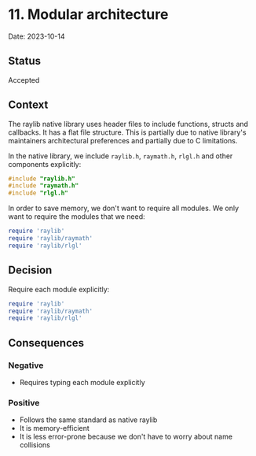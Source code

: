 # 11. Modular architecture

Date: 2023-10-14

## Status

Accepted

## Context

The raylib native library uses header files to include functions, structs and callbacks. It has a flat file structure.
This is partially due to native library's maintainers architectural preferences and partially due to C limitations.

In the native library, we include `raylib.h`, `raymath.h`, `rlgl.h` and other components explicitly:

```c
#include "raylib.h"
#include "raymath.h"
#include "rlgl.h"
```

In order to save memory, we don't want to require all modules. We only want to require the modules that we need:

```ruby
require 'raylib'
require 'raylib/raymath'
require 'raylib/rlgl'
```

## Decision

Require each module explicitly:

```ruby
require 'raylib'
require 'raylib/raymath'
require 'raylib/rlgl'
```

## Consequences

### Negative

- Requires typing each module explicitly

### Positive

- Follows the same standard as native raylib
- It is memory-efficient
- It is less error-prone because we don't have to worry about name collisions
